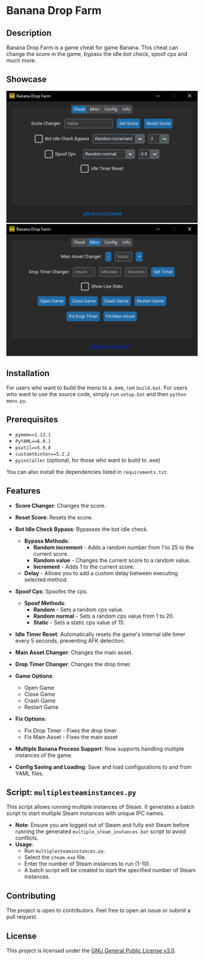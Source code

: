 # Banana Drop Farm

## Description
Banana Drop Farm is a game cheat for game Banana. This cheat can change the score in the game, bypass the idle bot check, spoof cps and much more.

## Showcase
![Showcase Image](/img/menu_v1.7.png)
![Showcase Image](/img/menu_v1.7_misc.png)

## Installation
For users who want to build the menu to a .exe, run `build.bat`. For users who want to use the source code, simply run `setup.bat` and then `python menu.py`.

## Prerequisites
- `pymem==1.13.1`
- `PyYAML==6.0.1`
- `psutil==5.9.8`
- `customtkinter==5.2.2`
- `pyinstaller` (optional, for those who want to build to .exe)

You can also install the dependencies listed in `requirements.txt`.

## Features
- **Score Changer**: Changes the score.

- **Reset Score**: Resets the score.

- **Bot Idle Check Bypass**: Bypasses the bot idle check.
    - **Bypass Methods**:
        - **Random increment** - Adds a random number from 1 to 25 to the current score.
        - **Random value** - Changes the current score to a random value.
        - **Increment** - Adds 1 to the current score.
    - **Delay** - Allows you to add a custom delay between executing selected method.

- **Spoof Cps**: Spoofes the cps.
    - **Spoof Methods**:
        - **Random** - Sets a random cps value.
        - **Random normal** - Sets a random cps value from 1 to 20.
        - **Static** - Sets a static cps value of 15.

- **Idle Timer Reset**: Automatically resets the game's internal idle timer every 5 seconds, preventing AFK detection.

- **Main Asset Changer**: Changes the main asset.

- **Drop Timer Changer**: Changes the drop timer.

- **Game Options**:
    - Open Game
    - Close Game
    - Crash Game
    - Restart Game

- **Fix Options**:
    - Fix Drop Timer - Fixes the drop timer
    - Fix Main Asset - Fixes the main asset

- **Multiple Banana Process Support**: Now supports handling multiple instances of the game.

- **Config Saving and Loading**: Save and load configurations to and from YAML files.

## Script: `multiplesteaminstances.py`
This script allows running multiple instances of Steam. It generates a batch script to start multiple Steam instances with unique IPC names.
- **Note**: Ensure you are logged out of Steam and fully exit Steam before running the generated `multiple_steam_instances.bat` script to avoid conflicts.
- **Usage**:
    - Run `multiplesteaminstances.py`.
    - Select the `steam.exe` file.
    - Enter the number of Steam instances to run (1-10).
    - A batch script will be created to start the specified number of Steam instances.

## Contributing
The project is open to contributors. Feel free to open an issue or submit a pull request.

## License
This project is licensed under the [GNU General Public License v3.0](https://opensource.org/license/GPL-3.0).